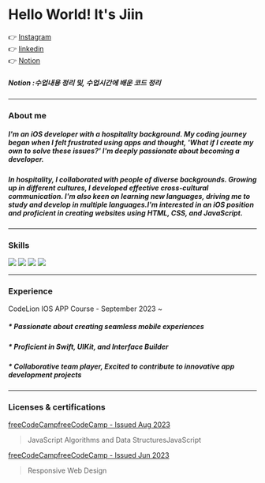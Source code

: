<h1  >Hello World! It's Jiin</h1>
👉 <a href="https://www.instagram.com/pi9_6/">Instagram</a><br>
👉 <a href="https://www.linkedin.com/in/jiin-yu-237a71237/">linkedin</a> <br>
👉 <a href="https://www.notion.so/cc1e9586bc7b449b8522e8e34257c669?v=42006abf6e804988be4710645ab10aee&pvs=4">Notion</a>  <br>

##### Notion :수업내용 정리 및, 수업시간에 배운 코드 정리


_________________
<h3>About me</h3>

##### I'm an iOS developer with a hospitality background. My coding journey began when I felt frustrated using apps and thought, 'What if I create my own to solve these issues?' I'm deeply passionate about becoming a developer.
##### In hospitality, I collaborated with people of diverse backgrounds. Growing up in different cultures, I developed effective cross-cultural communication. I'm also keen on learning new languages, driving me to study and develop in multiple languages.I'm interested in an iOS position and proficient in creating websites using HTML, CSS, and JavaScript.


____________________________________________________________________________________________________________
<h3>Skills</h3>

<img src="https://img.shields.io/badge/html5-E34F26?style=for-the-badge&logo=html5&logoColor=white"> 
<img src="https://img.shields.io/badge/css-1572B6?style=for-the-badge&logo=css3&logoColor=white"> 
<img src="https://img.shields.io/badge/javascript-F7DF1E?style=for-the-badge&logo=javascript&logoColor=black"> 
<img src="https://img.shields.io/badge/swift-F05138?style=for-the-badge&logo=swift&logoColor=white">
<hr>

<h3>Experience</h3>

 CodeLion IOS APP Course -  September 2023 ~
  ##### * Passionate about creating seamless mobile experiences 
  ##### * Proficient in Swift, UIKit, and Interface Builder 
  ##### * Collaborative team player, Excited to contribute to innovative app development projects

     
________________________________________________________________________________________________________________________________________
<h3>Licenses & certifications</h3>

<a href="https://www.freecodecamp.org/certification/fccc6f17688-88f7-4fd9-b338-bab5522ee227/javascript-algorithms-and-data-structures">freeCodeCampfreeCodeCamp - Issued Aug 2023</a>
> JavaScript Algorithms and Data StructuresJavaScript 

<a href="https://www.freecodecamp.org/certification/fccc6f17688-88f7-4fd9-b338-bab5522ee227/responsive-web-design">freeCodeCampfreeCodeCamp - Issued Jun 2023</a>
> Responsive Web Design





